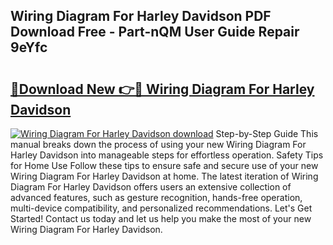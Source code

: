 ## Wiring Diagram For Harley Davidson PDF Download Free - Part-nQM User Guide Repair 9eYfc

# <h2><a href="http://dflzakc.blite.top/?on=Wiring+Diagram+For+Harley+Davidson">🔗Download New 👉🔴 Wiring Diagram For Harley Davidson</a></h2>

[![Wiring Diagram For Harley Davidson download](https://i.imgur.com/lujVjoI.png)](http://dflzakc.blite.top/?on=Wiring+Diagram+For+Harley+Davidson)
Step-by-Step Guide This manual breaks down the process of using your new Wiring Diagram For Harley Davidson into manageable steps for effortless operation. Safety Tips for Home Use Follow these tips to ensure safe and secure use of your new Wiring Diagram For Harley Davidson at home. The latest iteration of Wiring Diagram For Harley Davidson offers users an extensive collection of advanced features, such as gesture recognition, hands-free operation, multi-device compatibility, and personalized recommendations. Let's Get Started! Contact us today and let us help you make the most of your new Wiring Diagram For Harley Davidson.
